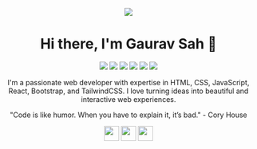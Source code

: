 <!-- Banner -->
<p align="center">
  <img src="https://user-images.githubusercontent.com/115187902/230700872-d5f44b85-56c7-4e27-80a4-6e2db901e60c.gif" />
</p>

<!-- Name -->
<h1 align="center">Hi there, I'm Gaurav Sah 👋</h1>

<!-- Skills -->
<p align="center">
  <img src="https://img.shields.io/badge/HTML-Expert-orange" />
  <img src="https://img.shields.io/badge/CSS-Expert-blue" />
  <img src="https://img.shields.io/badge/Javascript-Expert-yellow" />
  <img src="https://img.shields.io/badge/React-Expert-green" />
  <img src="https://img.shields.io/badge/Bootstrap-Expert-purple" />
  <img src="https://img.shields.io/badge/TailwindCSS-Expert-blueviolet" />
</p>

<!-- About -->
<p align="center">
  I'm a passionate web developer with expertise in HTML, CSS, JavaScript, React, Bootstrap, and TailwindCSS. I love turning ideas into beautiful and interactive web experiences.
</p>

<!-- Motivational Quote -->
<p align="center">
  "Code is like humor. When you have to explain it, it’s bad." - Cory House
</p>

<!-- Contact -->
<p align="center">
  <a href="https://www.linkedin.com/in/gauravssah"><img src="https://content.linkedin.com/content/dam/me/business/en-us/amp/brand-site/v2/bg/LI-Logo.svg.original.svg" width="30" height="30" /></a>
  <a href="https://github.com/gauravssah"><img src="https://github.githubassets.com/assets/GitHub-Logo-ee398b662d42.png" width="30" height="30" /></a>
  <a href="https://twitter.com/gauravssah"><img src="https://about.twitter.com/content/dam/about-twitter/x/brand-toolkit/logo-black.png.twimg.1920.png" width="30" height="30" /></a>
</p>
